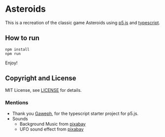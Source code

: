 
# Asteroids

This is a recreation of the classic game Asteroids using [p5.js](https://p5js.org/) and [typescript](https://www.typescriptlang.org/).


## How to run

```
npm install
npm run
```

Enjoy!

## Copyright and License
MIT License, see [LICENSE](https://github.com/snowPu/asteroids/master/LICENSE) for details.


### Mentions
* Thank you [Gaweph](https://github.com/Gaweph/p5-typescript-starter), for the typescript starter project for p5.js.
* Sounds 
  * Background Music from [pixabay](https://pixabay.com/sound-effects/outer-space-54040/)
  * UFO sound effect from [pixabay](https://pixabay.com/es/sound-effects/spaceship-cruising-ufo-7176/)